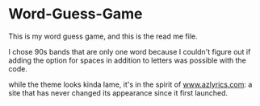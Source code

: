 # Word-Guess-Game

This is my word guess game, and this is the read me file.

I chose 90s bands that are only one word because I couldn't figure out if adding the option for spaces in addition to letters was possible with the code.

while the theme looks kinda lame, it's in the spirit of www.azlyrics.com: a site that has never changed its appearance since it first launched. 
